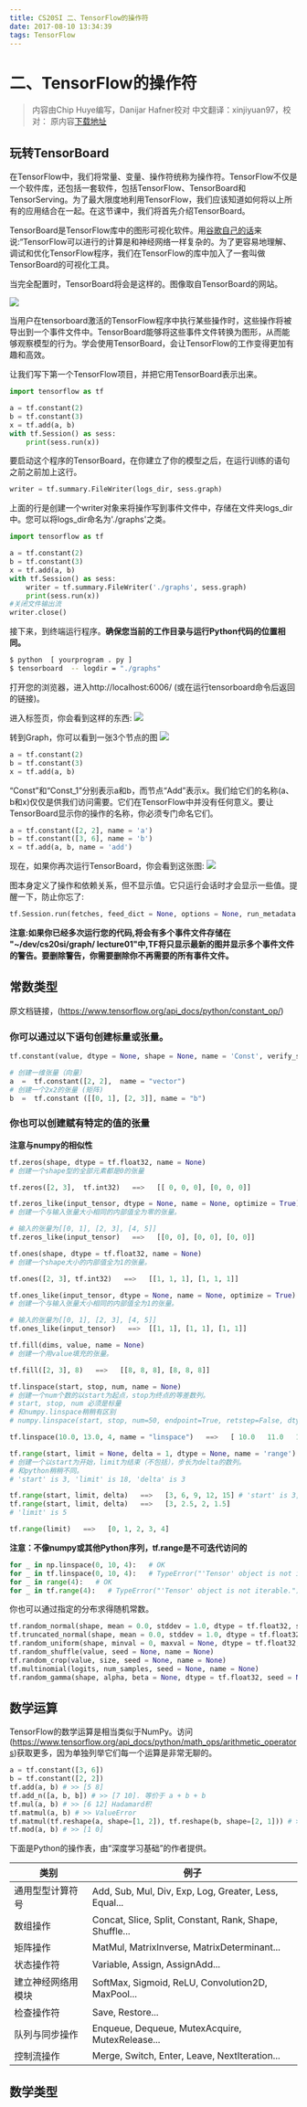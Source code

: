 ```yaml
---
title: CS20SI 二、TensorFlow的操作符
date: 2017-08-10 13:34:39
tags: TensorFlow
---
```

# 二、TensorFlow的操作符
> 内容由Chip Huye编写，Danijar Hafner校对
> 中文翻译：xinjiyuan97，校对：
> 原内容[下载地址](http://web.stanford.edu/class/cs20si/lectures/notes_01.pdf)

## 玩转TensorBoard

在TensorFlow中，我们将常量、变量、操作符统称为操作符。TensorFlow不仅是一个软件库，还包括一套软件，包括TensorFlow、TensorBoard和TensorServing。为了最大限度地利用TensorFlow，我们应该知道如何将以上所有的应用结合在一起。在这节课中，我们将首先介绍TensorBoard。

TensorBoard是TensorFlow库中的图形可视化软件。用[谷歌自己的话](https://www.tensorflow.org/how_tos/summaries_and_tensorboard/)来说:“TensorFlow可以进行的计算是和神经网络一样复杂的。为了更容易地理解、调试和优化TensorFlow程序，我们在TensorFlow的库中加入了一套叫做TensorBoard的可视化工具。

当完全配置时，TensorBoard将会是这样的。图像取自TensorBoard的网站。

![](/img/note2/1.png)

当用户在tensorboard激活的TensorFlow程序中执行某些操作时，这些操作将被导出到一个事件文件中。TensorBoard能够将这些事件文件转换为图形，从而能够观察模型的行为。学会使用TensorBoard，会让TensorFlow的工作变得更加有趣和高效。

让我们写下第一个TensorFlow项目，并把它用TensorBoard表示出来。

```python
import tensorflow as tf

a = tf.constant(2)
b = tf.constant(3)
x = tf.add(a, b)
with tf.Session() as sess:
    print(sess.run(x))
```

要启动这个程序的TensorBoard，在你建立了你的模型之后，在运行训练的语句之前之前加上这行。

```python
writer = tf.summary.FileWriter(logs_dir, sess.graph)
```

上面的行是创建一个writer对象来将操作写到事件文件中，存储在文件夹logs_dir中。您可以将logs_dir命名为'./graphs'之类。

```python
import tensorflow as tf

a = tf.constant(2)
b = tf.constant(3)
x = tf.add(a, b)
with tf.Session() as sess:
    writer = tf.summary.FileWriter('./graphs', sess.graph)
    print(sess.run(x))
#关闭文件输出流
writer.close()
```

接下来，到终端运行程序。**确保您当前的工作目录与运行Python代码的位置相同。**

```bash
$ python  [ yourprogram . py ]
$ tensorboard  -- logdir = "./graphs"
```

打开您的浏览器，进入http://localhost:6006/ (或在运行tensorboard命令后返回的链接)。

进入标签页，你会看到这样的东西:
![](/img/note2/2.png)

转到Graph，你可以看到一张3个节点的图
![](/img/note2/3.png)

```python
a = tf.constant(2)
b = tf.constant(3)
x = tf.add(a, b)
```
“Const”和“Const_1”分别表示a和b，而节点“Add”表示x。我们给它们的名称(a、b和x)仅仅是供我们访问需要。它们在TensorFlow中并没有任何意义。要让TensorBoard显示你的操作的名称，你必须专门命名它们。

```python
a = tf.constant([2, 2], name = 'a')
b = tf.constant([3, 6], name = 'b')
x = tf.add(a, b, name = 'add')
```

现在，如果你再次运行TensorBoard，你会看到这张图:
![](/img/note2/4.png)

图本身定义了操作和依赖关系，但不显示值。它只运行会话时才会显示一些值。提醒一下，防止你忘了:

```python
tf.Session.run(fetches, feed_dict = None, options = None, run_metadata = None)
```

**注意:如果你已经多次运行您的代码,将会有多个事件文件存储在 "~/dev/cs20si/graph/ lecture01"中,TF将只显示最新的图并显示多个事件文件的警告。要删除警告，你需要删除你不再需要的所有事件文件。**

## 常数类型
原文档链接，(https://www.tensorflow.org/api_docs/python/constant_op/)

### 你可以通过以下语句创建标量或张量。
```python
tf.constant(value, dtype = None, shape = None, name = 'Const', verify_shape = False)
```

```python
# 创建一维张量（向量）
a  =  tf.constant([2, 2],  name = "vector")
# 创建一个2x2的张量 (矩阵)
b  =  tf.constant ([[0, 1], [2, 3]], name = "b")
```

### 你也可以创建赋有特定的值的张量
**注意与numpy的相似性**

```python
tf.zeros(shape, dtype = tf.float32, name = None)
# 创建一个shape型的全部元素都是0的张量

tf.zeros([2, 3],  tf.int32)   ==>   [[ 0, 0, 0], [0, 0, 0]]
```

```python
tf.zeros_like(input_tensor, dtype = None, name = None, optimize = True)
# 创建一个与输入张量大小相同的内部值全为零的张量。

# 输入的张量为[[0, 1], [2, 3], [4, 5]]
tf.zeros_like(input_tensor)   ==>   [[0, 0], [0, 0], [0, 0]]
```

```python
tf.ones(shape, dtype = tf.float32, name = None)
# 创建一个shape大小的内部值全为1的张量。

tf.ones([2, 3], tf.int32)   ==>   [[1, 1, 1], [1, 1, 1]]
```

```python
tf.ones_like(input_tensor, dtype = None, name = None, optimize = True)
# 创建一个与输入张量大小相同的内部值全为1的张量。

# 输入的张量为[[0, 1], [2, 3], [4, 5]]
tf.ones_like(input_tensor)   ==>  [[1, 1], [1, 1], [1, 1]]
```

```python
tf.fill(dims, value, name = None)
# 创建一个用value填充的张量。

tf.fill([2, 3], 8)   ==>   [[8, 8, 8], [8, 8, 8]]
```

```python
tf.linspace(start, stop, num, name = None)
# 创建一个num个数的以start为起点，stop为终点的等差数列。
# start, stop, num 必须是标量
# 和numpy.linspace稍稍有区别
# numpy.linspace(start, stop, num=50, endpoint=True, retstep=False, dtype=None)

tf.linspace(10.0, 13.0, 4, name = "linspace")   ==>   [ 10.0   11.0   12.0   13.0]
```

```python
tf.range(start, limit = None, delta = 1, dtype = None, name = 'range')
# 创建一个以start为开始，limit为结束（不包括），步长为delta的数列。
# 和python稍稍不同。 
# 'start' is 3, 'limit' is 18, 'delta' is 3

tf.range(start, limit, delta)   ==>   [3, 6, 9, 12, 15] # 'start' is 3, 'limit' is 1, 'delta' is -0.5
tf.range(start, limit, delta)   ==>   [3, 2.5, 2, 1.5]
# 'limit' is 5

tf.range(limit)   ==>   [0, 1, 2, 3, 4]
```
**注意：不像numpy或其他Python序列，tf.range是不可迭代访问的**

```python
for _ in np.linspace(0, 10, 4):   # OK
for _ in tf.linspace(0, 10, 4):   # TypeError("'Tensor' object is not iterable.")
for _ in range(4):   # OK
for _ in tf.range(4):   # TypeError("'Tensor' object is not iterable.")
```

你也可以通过指定的分布求得随机常数。

```python
tf.random_normal(shape, mean = 0.0, stddev = 1.0, dtype = tf.float32, seed = None, name = None) 
tf.truncated_normal(shape, mean = 0.0, stddev = 1.0, dtype = tf.float32, seed = None, name = None)
tf.random_uniform(shape, minval = 0, maxval = None, dtype = tf.float32, seed = None, name = None)
tf.random_shuffle(value, seed = None, name = None)
tf.random_crop(value, size, seed = None, name = None)
tf.multinomial(logits, num_samples, seed = None, name = None) 
tf.random_gamma(shape, alpha, beta = None, dtype = tf.float32, seed = None, name = None)
```

## 数学运算
TensorFlow的数学运算是相当类似于NumPy。访问(https://www.tensorflow.org/api_docs/python/math_ops/arithmetic_operators)获取更多，因为单独列举它们每一个运算是非常无聊的。

```python
a = tf.constant([3, 6])
b = tf.constant([2, 2])
tf.add(a, b) # >> [5 8]
tf.add_n([a, b, b]) # >> [7 10]. 等价于 a + b + b
tf.mul(a, b) # >> [6 12] Hadamard积
tf.matmul(a, b) # >> ValueError
tf.matmul(tf.reshape(a, shape=[1, 2]), tf.reshape(b, shape=[2, 1])) # >> [[18]] tf.div(a, b) # >> [1 3]
tf.mod(a, b) # >> [1 0]
```

下面是Python的操作表，由“深度学习基础”的作者提供。


|类别|例子|
|--|--|
|通用型型计算符号|Add, Sub, Mul, Div, Exp, Log, Greater, Less, Equal...|
|数组操作|Concat, Slice, Split, Constant, Rank, Shape, Shuffle...|
|矩阵操作|MatMul, MatrixInverse, MatrixDeterminant...|
|状态操作符|Variable, Assign, AssignAdd...|
|建立神经网络用模块|SoftMax, Sigmoid, ReLU, Convolution2D, MaxPool...|
|检查操作符|Save, Restore...|
|队列与同步操作|Enqueue, Dequeue, MutexAcquire, MutexRelease...|
|控制流操作|Merge, Switch, Enter, Leave, NextIteration...|

## 数学类型
